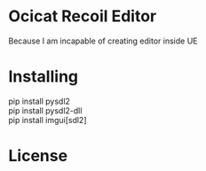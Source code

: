 # Ocicat Recoil Editor
Because I am incapable of creating editor inside UE

# Installing
pip install pysdl2 \
pip install pysdl2-dll \
pip install imgui[sdl2]

# License
